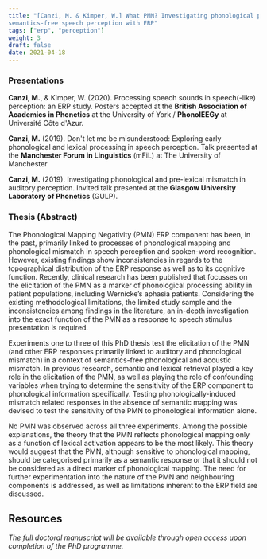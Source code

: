 ```yaml
---
title: "[Canzi, M. & Kimper, W.] What PMN? Investigating phonological processing in
semantics-free speech perception with ERP"
tags: ["erp", "perception"]
weight: 3
draft: false
date: 2021-04-18
---
```


### Presentations

__Canzi, M.__, & Kimper, W. (2020). Processing speech sounds in speech(-like) perception: an ERP
study. Posters accepted at the __British Association of Academics in Phonetics__ at the University of York / __PhonolEEGy__ at Université Côte d'Azur.

__Canzi, M.__ (2019). Don't let me be misunderstood: Exploring early phonological and lexical processing in speech perception. Talk presented at the __Manchester Forum in Linguistics__ (mFiL) at The University of Manchester

__Canzi, M.__ (2019). Investigating phonological and pre-lexical mismatch in auditory perception. Invited talk presented at the __Glasgow University Laboratory of Phonetics__ (GULP).

### Thesis (Abstract)

The Phonological Mapping Negativity (PMN) ERP component has been, in the past, primarily linked to processes of phonological mapping and phonological mismatch in speech perception and spoken-word recognition. However, existing findings show inconsistencies in regards to the topographical distribution of the ERP response as well as to its cognitive function. Recently, clinical research has been published that focusses on the elicitation of the PMN as a marker of phonological processing ability in patient populations, including Wernicke’s aphasia patients. Considering the existing methodological limitations, the limited study sample and the inconsistencies among findings in the literature, an in-depth investigation into the exact function of the PMN as a response to speech stimulus presentation is required.

Experiments one to three of this PhD thesis test the elicitation of the PMN (and other ERP responses primarily linked
to auditory and phonological mismatch) in a context of semantics-free phonological and acoustic mismatch. In previous research, semantic and lexical retrieval played a key role in the elicitation of the PMN, as well as playing the role of confounding variables when trying to determine the sensitivity of the ERP component to phonological information specifically. Testing phonologically-induced mismatch related responses in the absence of semantic mapping was devised to test the sensitivity of the PMN to phonological information alone.

No PMN was observed across all three experiments. Among the possible explanations, the theory that the PMN reflects phonological mapping only as a function of lexical activation appears to be the most likely. This theory would suggest that the PMN, although sensitive to phonological mapping, should be categorised primarily as a semantic response or that it should not be considered as a direct marker of phonological mapping. The need for further experimentation into the nature of the PMN and neighbouring components is addressed, as well as limitations inherent to the ERP field are discussed.

## Resources

_The full doctoral manuscript will be available through open access upon completion of the PhD programme._